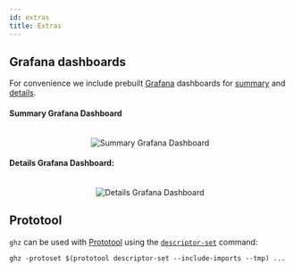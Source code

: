```yaml
---
id: extras
title: Extras
---
```


## Grafana dashboards

For convenience we include prebuilt [Grafana](http://grafana.com/) dashboards for [summary](/extras/influx-summary-grafana-dashboard.json) and [details](/extras/influx-details-grafana-dashboard.json).

#### Summary Grafana Dashboard

<div align="center">
	<br>
	<img src="/img/influx-summary-grafana-dashboard.png" alt="Summary Grafana Dashboard">
	<br>
</div>

#### Details Grafana Dashboard:

<div align="center">
	<br>
	<img src="/img/influx-details-grafana-dashboard.png" alt="Details Grafana Dashboard">
	<br>
</div>

## Prototool

`ghz` can be used with [Prototool](https://github.com/uber/prototool) using the [`descriptor-set`](https://github.com/uber/prototool/tree/dev/docs#prototool-descriptor-set) command:

```
ghz -protoset $(prototool descriptor-set --include-imports --tmp) ...
```
